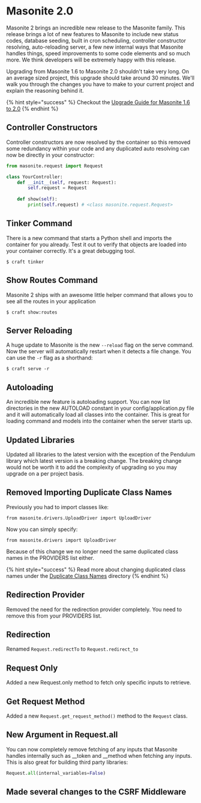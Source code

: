# Masonite 2.0

Masonite 2 brings an incredible new release to the Masonite family. This release brings a lot of new features to Masonite to include new status codes, database seeding, built in cron scheduling, controller constructor resolving, auto-reloading server, a few new internal ways that Masonite handles things, speed improvements to some code elements and so much more. We think developers will be extremely happy with this release.

Upgrading from Masonite 1.6 to Masonite 2.0 shouldn't take very long. On an average sized project, this upgrade should take around 30 minutes. We'll walk you through the changes you have to make to your current project and explain the reasoning behind it.

{% hint style="success" %}
Checkout the [Upgrade Guide for Masonite 1.6 to 2.0](../upgrade-guide/masonite-1.6-to-2.0.md)
{% endhint %}

## Controller Constructors

Controller constructors are now resolved by the container so this removed some redundancy within your code and any duplicated auto resolving can now be directly in your constructor:

```python
from masonite.request import Request

class YourController:
    def __init__(self, request: Request):
        self.request = Request
    
    def show(self):
        print(self.request) # <class masonite.request.Request>
```

## Tinker Command

There is a new command that starts a Python shell and imports the container for you already. Test it out to verify that objects are loaded into your container correctly. It's a great debugging tool.

```text
$ craft tinker
```

## Show Routes Command

Masonite 2 ships with an awesome little helper command that allows you to see all the routes in your application

```text
$ craft show:routes
```

## Server Reloading

A huge update to Masonite is the new `--reload` flag on the serve command. Now the server will automatically restart when it detects a file change. You can use the `-r` flag as a shorthand:

```text
$ craft serve -r
```

## Autoloading

An incredible new feature is autoloading support. You can now list directories in the new AUTOLOAD constant in your config/application.py file and it will automatically load all classes into the container. This is great for loading command and models into the container when the server starts up.

## Updated Libraries

Updated all libraries to the latest version with the exception of the Pendulum library which latest version is a breaking change. The breaking change would not be worth it to add the complexity of upgrading so you may upgrade on a per project basis.

## Removed Importing Duplicate Class Names

Previously you had to import classes like:

```text
from masonite.drivers.UploadDriver import UploadDriver
```

Now you can simply specify:

```text
from masonite.drivers import UploadDriver
```

Because of this change we no longer need the same duplicated class names in the PROVIDERS list either.

{% hint style="success" %}
Read more about changing duplicated class names under the [Duplicate Class Names](../upgrade-guide/masonite-1.6-to-2.0.md#duplicate-class-names) directory 
{% endhint %}

## Redirection Provider

Removed the need for the redirection provider completely. You need to remove this from your PROVIDERS list.

## Redirection

Renamed `Request.redirectTo` to `Request.redirect_to`

## Request Only

Added a new Request.only method to fetch only specific inputs to retrieve.

## Get Request Method

Added a new `Request.get_request_method()` method to the `Request` class.

## New Argument in Request.all

You can now completely remove fetching of any inputs that Masonite handles internally such as \_\_token and \_\_method when fetching any inputs. This is also great for building third party libraries:

```python
Request.all(internal_variables=False)
```

## Made several changes to the CSRF Middleware

